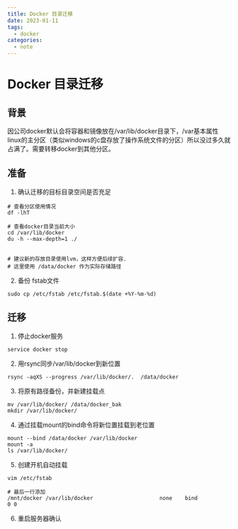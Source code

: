 ```yaml
---
title: Docker 目录迁移
date: 2023-01-11
tags:
  - docker
categories:
  - note
---
```


# Docker 目录迁移

## 背景
因公司docker默认会将容器和镜像放在/var/lib/docker目录下，/var基本属性linux的主分区（类似windows的c盘存放了操作系统文件的分区）所以没过多久就占满了。需要转移docker到其他分区。

## 准备
1. 确认迁移的目标目录空间是否充足
```shell
# 查看分区使用情况
df -lhT

# 查看docker目录当前大小
cd /var/lib/docker
du -h --max-depth=1 ./


# 建议新的存放目录使用lvm，这样方便后续扩容.
# 这里使用 /data/docker 作为实际存储路径
```
2. 备份 fstab文件

```shell
sudo cp /etc/fstab /etc/fstab.$(date +%Y-%m-%d)
```

## 迁移
1. 停止docker服务
```shell
service docker stop
```

2. 用rsync同步/var/lib/docker到新位置
```shell
rsync -aqXS --progress /var/lib/docker/.  /data/docker
```

3. 将原有路径备份，并新建挂载点
```shell
mv /var/lib/docker/ /data/docker_bak
mkdir /var/lib/docker/
```

4. 通过挂载mount的bind命令将新位置挂载到老位置
```shell
mount --bind /data/docker /var/lib/docker
mount -a
ls /var/lib/docker/
```
5. 创建开机自动挂载
```shell
vim /etc/fstab

# 最后一行添加
/mnt/docker /var/lib/docker                     none    bind            0 0
```
6. 重启服务器确认